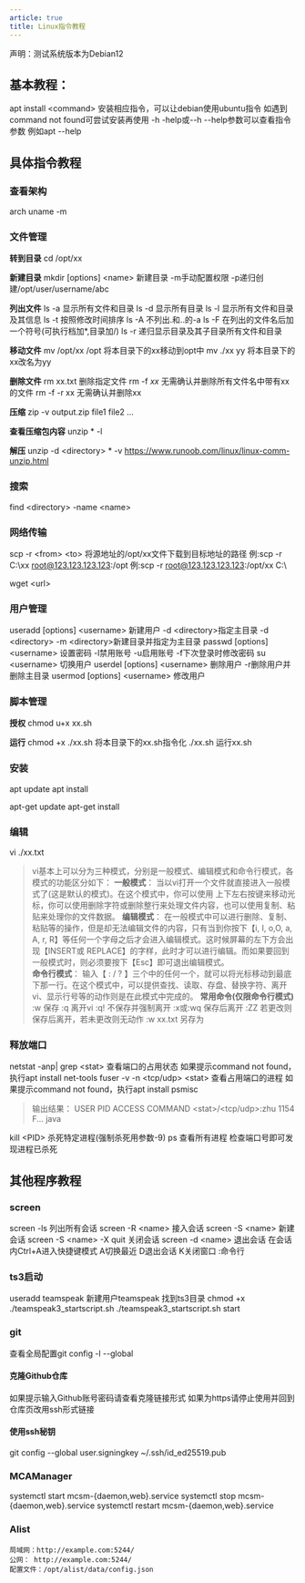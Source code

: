```yaml
---
article: true
title: Linux指令教程
---
```

声明：测试系统版本为Debian12

## 基本教程：
apt install \<command> 安装相应指令，可以让debian使用ubuntu指令
如遇到command not found可尝试安装再使用
-h -help或--h --help参数可以查看指令参数 例如apt --help

## 具体指令教程

### 查看架构
arch
uname -m


### 文件管理
**转到目录**
cd /opt/xx

**新建目录**
mkdir [options] \<name> 新建目录 -m手动配置权限 -p递归创建/opt/user/username/abc

**列出文件**
ls -a 显示所有文件和目录
ls -d 显示所有目录
ls -l 显示所有文件和目录及其信息
ls -t 按照修改时间排序
ls -A 不列出.和..的-a 
ls -F 在列出的文件名后加一个符号(可执行档加*,目录加/)
ls -r 递归显示目录及其子目录所有文件和目录

**移动文件**
mv /opt/xx /opt 将本目录下的xx移动到opt中
mv ./xx yy 将本目录下的xx改名为yy

**删除文件**
rm xx.txt 删除指定文件
rm -f *xx* 无需确认并删除所有文件名中带有xx的文件
rm -f -r xx 无需确认并删除xx

**压缩**
zip -v output.zip file1 file2 ...

**查看压缩包内容**
unzip * -l

**解压**
unzip -d \<directory> * -v
https://www.runoob.com/linux/linux-comm-unzip.html

### 搜索
find \<directory> -name \<name>

### 网络传输
scp -r \<from> \<to> 将源地址的/opt/xx文件下载到目标地址的路径
例:scp -r C:\xx root@123.123.123.123:/opt 
例:scp -r root@123.123.123.123:/opt/xx C:\

wget \<url>

### 用户管理
useradd [options] \<username> 新建用户 -d \<directory>指定主目录 -d \<directory> -m \<directory>新建目录并指定为主目录
passwd [options] \<username> 设置密码 -l禁用账号 -u启用账号 -f下次登录时修改密码
su \<username> 切换用户
userdel [options] \<username> 删除用户 -r删除用户并删除主目录
usermod [options] \<username> 修改用户



### 脚本管理
**授权**
chmod u+x xx\.sh

**运行**
chmod +x ./xx.sh 将本目录下的xx.sh指令化
./xx.sh 运行xx\.sh


### 安装
apt update
apt install

apt-get update
apt-get install


### 编辑
vi ./xx.txt

> vi基本上可以分为三种模式，分别是一般模式、编辑模式和命令行模式，各模式的功能区分如下：
**一般模式**：
 当以vi打开一个文件就直接进入一般模式了(这是默认的模式)。在这个模式中，你可以使用 上下左右按键来移动光标，你可以使用删除字符或删除整行来处理文件内容，也可以使用复制、粘贴来处理你的文件数据。
**编辑模式**：
 在一般模式中可以进行删除、复制、粘贴等的操作，但是却无法编辑文件的内容，只有当到你按下【i, I, o,O, a, A, r, R】等任何一个字母之后才会进入编辑模式。这时候屏幕的左下方会出现【INSERT或 REPLACE】的字样，此时才可以进行编辑。而如果要回到一般模式时，则必须要按下【Esc】即可退出编辑模式。   
**命令行模式**：
 输入【 : / ? 】三个中的任何一个，就可以将光标移动到最底下那一行。在这个模式中，可以提供查找、读取、存盘、替换字符、离开vi、显示行号等的动作则是在此模式中完成的。
**常用命令(仅限命令行模式)**
 :w 保存
 :q 离开vi
 :q! 不保存并强制离开
 :x或:wq 保存后离开
 :ZZ 若更改则保存后离开，若未更改则无动作
 :w xx.txt 另存为

### 释放端口
netstat -anp| grep \<stat> 查看端口的占用状态
如果提示command not found，执行apt install net-tools
fuser -v -n \<tcp/udp> \<stat> 查看占用端口的进程
如果提示command not found，执行apt install psmisc
>输出结果：
               USER PID ACCESS COMMAND
\<stat>/\<tcp/udp>:zhu 1154 F... java

kill \<PID> 杀死特定进程(强制杀死用参数-9)
ps 查看所有进程 检查端口号即可发现进程已杀死

## 其他程序教程
### screen
screen -ls 列出所有会话
screen -R \<name> 接入会话
screen -S \<name> 新建会话
screen -S \<name> -X quit 关闭会话
screen -d \<name> 退出会话
在会话内Ctrl+A进入快捷键模式 A切换最近 D退出会话 K关闭窗口 :命令行


### ts3启动
useradd teamspeak 新建用户teamspeak
找到ts3目录
chmod +x ./teamspeak3_startscript.sh 
./teamspeak3_startscript.sh start 

### git
查看全局配置git config -l --global
#### 克隆Github仓库
如果提示输入Github账号密码请查看克隆链接形式
如果为https请停止使用并回到仓库页改用ssh形式链接
#### 使用ssh秘钥
git config --global user.signingkey ~/.ssh/id_ed25519.pub

### MCAManager
systemctl start mcsm-{daemon,web}.service
systemctl stop mcsm-{daemon,web}.service
systemctl restart mcsm-{daemon,web}.service

### Alist
```
局域网：http://example.com:5244/
公网： http://example.com:5244/
配置文件：/opt/alist/data/config.json
```